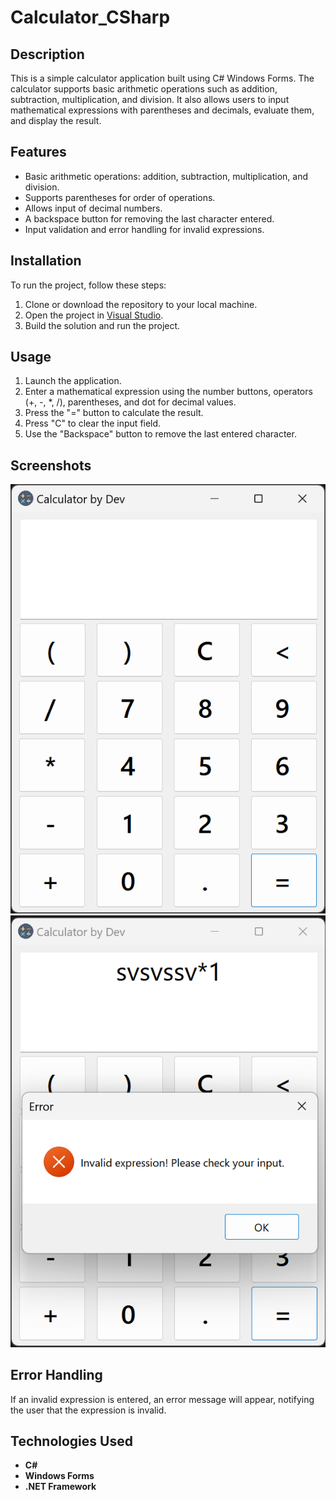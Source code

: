 # Calculator_CSharp

## Description

This is a simple calculator application built using C# Windows Forms. The calculator supports basic arithmetic operations such as addition, subtraction, multiplication, and division. It also allows users to input mathematical expressions with parentheses and decimals, evaluate them, and display the result.

## Features

- Basic arithmetic operations: addition, subtraction, multiplication, and division.
- Supports parentheses for order of operations.
- Allows input of decimal numbers.
- A backspace button for removing the last character entered.
- Input validation and error handling for invalid expressions.

## Installation

To run the project, follow these steps:

1. Clone or download the repository to your local machine.
2. Open the project in [Visual Studio](https://visualstudio.microsoft.com/).
3. Build the solution and run the project.

## Usage

1. Launch the application.
2. Enter a mathematical expression using the number buttons, operators (+, -, *, /), parentheses, and dot for decimal values.
3. Press the "=" button to calculate the result.
4. Press "C" to clear the input field.
5. Use the "Backspace" button to remove the last entered character.

## Screenshots

![Calculator Screenshot](https://github.com/DevPatel47/Calculator_CSharp/blob/master/Screenshots/Calculator.png)
![Calculator with Error message](https://github.com/DevPatel47/Calculator_CSharp/blob/master/Screenshots/CalculatorWithErrorMsg.png)

## Error Handling

If an invalid expression is entered, an error message will appear, notifying the user that the expression is invalid.

## Technologies Used

- **C#**
- **Windows Forms**
- **.NET Framework**
